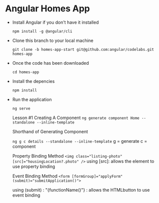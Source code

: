 # Angular Homes App

- Install Angular if you don't have it installed

  `npm install -g @angular/cli`

- Clone this branch to your local machine

  `git clone -b homes-app-start git@github.com:angular/codelabs.git homes-app`

- Once the code has been downloaded

  `cd homes-app`

- Install the depencies

  `npm install`

- Run the application

  `ng serve`

  Lesson #1 Creating A Component
  `ng generate component Home --standalone --inline-template`

  Shorthand of Generating Component

  `ng g c details --standalone --inline-template`
  g = generate
  c = component

  Property Binding Method
  `<img class="listing-photo" [src]="housingLocation?.photo" />`
  using [src]: allows the element to use property binding

  Event Binding Method
  `<form [formGroup]="applyForm" (submit)="submitApplication()">`

  using (submit) : "{functionName()"} : allows the HTMLbutton to use event binding
